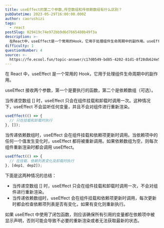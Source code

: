 ```yaml
---
title: useEffect的第二个参数,传空数组和传依赖数组有什么区别？
pubDatetime: 2023-05-29T16:00:00.000Z
author: caorushizi
tags:
  - react
postSlug: 029419c74e972bb9d6d7665480b49f3a
description: >-
  在React中，useEffect是一个常用的Hook，它用于处理组件生命周期中的副作用。useEffect接收两个参数，第一个是要执行的函数，第二个是依赖数组（可选）。当传递空数组\[\]时，use
difficulty: 1
questionNumber: 4
source: >-
  https://fe.ecool.fun/topic-answer/c17d0549-bd85-4202-81d1-8f28db624e5f?orderBy=updateTime&order=desc&tagId=13
---
```


在 React 中，useEffect 是一个常用的 Hook，它用于处理组件生命周期中的副作用。

useEffect 接收两个参数，第一个是要执行的函数，第二个是依赖数组（可选）。

当传递空数组 \[\] 时，useEffect 只会在组件挂载和卸载时调用一次。这种情况下，useEffect 不会监听任何变量，并且不会对组件进行重新渲染。

```js
useEffect(() => {
  // 只在挂载和卸载时执行
}, []);
```

当传递依赖数组时，useEffect 会在组件挂载和依赖项更新时调用。当依赖项中的任何一个值发生变化时，useEffect 都将被重新调用。如果依赖数组为空，则每次组件重新渲染时都会调用 useEffect。

```js
useEffect(() => {
  // 在挂载、依赖列表变化及卸载时执行
}, [dep1, dep2]);
```

下面是这两种情况的总结：

- 当传递空数组 \[\] 时，useEffect 只会在组件挂载和卸载时调用一次，不会对组件进行重新渲染。
- 当传递依赖数组时，useEffect 会在组件挂载和依赖项更新时调用，每次更新时都会检查依赖项列表是否有变化，如果有变化则重新执行。

如果 useEffect 中使用了闭包函数，则应该确保所有引用的变量都在依赖项中被显示声明，否则可能会导致不必要的重新渲染或者无法获取最新的状态。

